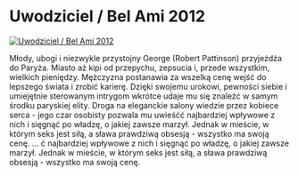 Uwodziciel / Bel Ami 2012 
=============
[![Uwodziciel / Bel Ami 2012 ](http://vidos.pl/images/player.gif)](http://vidos.pl/uwodziciel-bel-ami-2012)

 Młody, ubogi i niezwykle przystojny George (Robert Pattinson) przyjeżdża do Paryża. Miasto aż kipi od przepychu, zepsucia i, przede wszystkim, wielkich pieniędzy. Mężczyzna postanawia za wszelką cenę wejść do lepszego świata i zrobić karierę. Dzięki swojemu urokowi, pewności siebie i umiejętnie sterowanym intrygom wkrótce udaje mu się znaleźć w samym środku paryskiej elity. Droga na eleganckie salony wiedzie przez kobiece serca - jego czar osobisty pozwala mu uwieśćć najbardziej wpływowe z nich i sięgnąć po władzę, o jakiej zawsze marzył. Jednak w mieście, w którym seks jest siłą, a sława prawdziwą obsesją - wszystko ma swoją cenę.   ... ć najbardziej wpływowe z nich i sięgnąć po władzę, o jakiej zawsze marzył. Jednak w mieście, w którym seks jest siłą, a sława prawdziwą obsesją - wszystko ma swoją cenę.
